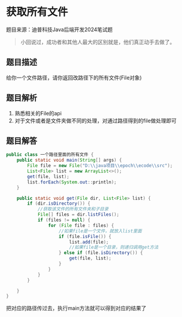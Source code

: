 # 获取所有文件
题目来源：迪普科技Java后端开发2024笔试题
> 小回说过，成功者和其他人最大的区别就是，他们真正动手去做了。
## 题目描述
给你一个文件路径，请你返回改路径下的所有文件(File对象)

## 题目解析
1. 熟悉相关的File的api
2. 对于文件或者是文件夹做不同的处理，对通过路径得到的file做处理即可
## 题目解答
~~~ java
public class 一个路径里面的所有文件 {
    public static void main(String[] args) {
        File file = new File("D:\\java项目\\epoch\\ecode\\src");
        List<File> list = new ArrayList<>();
        get(file, list);
        list.forEach(System.out::println);
    }

    public static void get(File dir, List<File> list) {
        if (dir.isDirectory()) {
            //获取该文件的所有文件夹和子目录
            File[] files = dir.listFiles();
            if (files != null) {
                for (File file : files) {
                    //如果file是一个文件，就放入list里面
                    if (file.isFile()) {
                        list.add(file);
                        //如果file是一个目录，则递归调用get方法
                    } else if (file.isDirectory()) {
                        get(file, list);
                    }
                }
            }
        }

    }
}
~~~
把对应的路径传过去，执行main方法就可以得到对应的结果了
